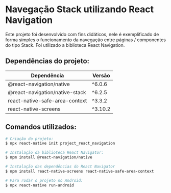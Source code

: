 # Navegação Stack utilizando React Navigation

Este projeto foi desenvolvido com fins didáticos, nele é exemplificado de forma simples o funcionamento da navegação entre 
páginas / componentes do tipo Stack. Foi utilizado a biblioteca React Navigation.

## Dependências do projeto:

| Dependência |  Versão  |
| ------------------- | ------------------- |
| @react-navigation/native | ^6.0.6 |
| @react-navigation/native-stack | ^6.2.5 |
| react-native-safe-area-context | ^3.3.2 |
| react-native-screens | ^3.10.2 |




## Comandos utilizados: 
```bash
# Criação do projeto:
$ npx react-native init project_react_navigation

# Instalação da biblioteca React Navigator:
$ npm install @react-navigation/native 

# Instalação das dependências do React Navigator
$ npm install react-native-screens react-native-safe-area-context

# Para rodar o projeto no Android:
$ npx react-native run-android
